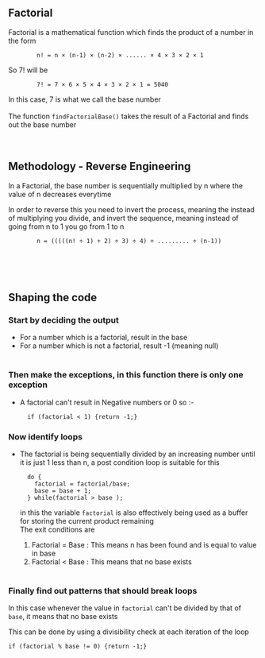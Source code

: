 ## Factorial
Factorial is a mathematical function which finds the product of a number in the form

            n! = n × (n-1) × (n-2) × ...... × 4 × 3 × 2 × 1
So 7! will be

            7! = 7 × 6 × 5 × 4 × 3 × 2 × 1 = 5040
In this case, 7 is what we call the base number <br><br>
The function ```findFactorialBase()``` takes the result of a Factorial and finds out the base number
<br><br><br>
## Methodology - Reverse Engineering
In a Factorial, the base number is sequentially multiplied by n where the value of n decreases everytime

In order to reverse this you need to invert the process, meaning the instead of multiplying you divide, and invert the sequence, meaning instead of going from n to 1 you go from 1 to n<br>

            n = (((((n! ÷ 1) ÷ 2) ÷ 3) ÷ 4) ÷ ......... ÷ (n-1))
<br><br><br>
## Shaping the code
### Start by deciding the output
- For a number which is a factorial, result in the base
- For a number which is not a factorial, result -1 (meaning null)
<br><br>
### Then make the exceptions, in this function there is only one exception
- A factorial can't result in Negative numbers or 0 so :-

        if (factorial < 1) {return -1;}

### Now identify loops
- The factorial is being sequentially divided by an increasing number until it is just 1 less than n, a post condition loop is suitable for this

        do {
          factorial = factorial/base;
          base = base + 1;
        } while(factorial > base );

  in this the variable ```factorial``` is also effectively being used as a buffer for storing the current product remaining<br>
  The exit conditions are
  1. Factorial = Base : This means n has been found and is equal to value in base
  2. Factorial < Base : This means that no base exists
<br><br>
### Finally find out patterns that should break loops
In this case whenever the value in ```factorial``` can't be divided by that of ```base```, it means that no base exists

This can be done by using a divisibility check at each iteration of the loop

    if (factorial % base != 0) {return -1;}
